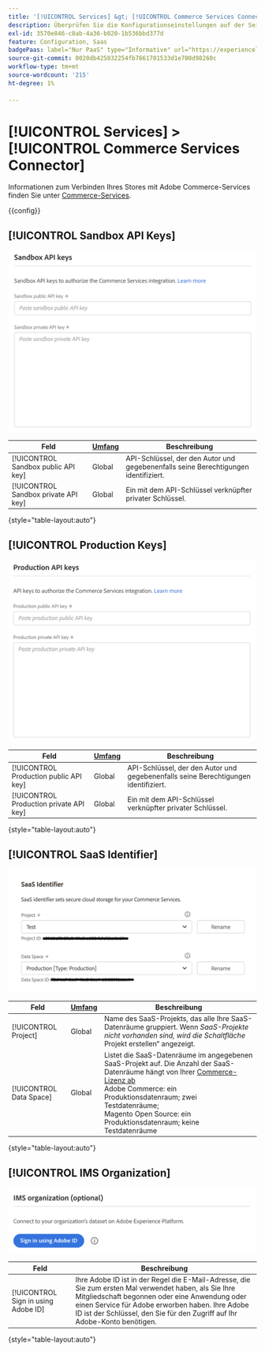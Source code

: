 ```yaml
---
title: '[!UICONTROL Services] &gt; [!UICONTROL Commerce Services Connector]'
description: Überprüfen Sie die Konfigurationseinstellungen auf der Seite [!UICONTROL Services] &gt; [!UICONTROL Commerce Services Connector] des Commerce Admin-Bereichs.
exl-id: 3570e846-c8ab-4a36-b020-1b536bbd377d
feature: Configuration, Saas
badgePaas: label="Nur PaaS" type="Informative" url="https://experienceleague.adobe.com/de/docs/commerce/user-guides/product-solutions" tooltip="Gilt nur für Adobe Commerce in Cloud-Projekten (von Adobe verwaltete PaaS-Infrastruktur) und lokale Projekte."
source-git-commit: 0020db425032254fb7661701533d1e700d98260c
workflow-type: tm+mt
source-wordcount: '215'
ht-degree: 1%

---
```


# [!UICONTROL Services] > [!UICONTROL Commerce Services Connector]

Informationen zum Verbinden Ihres Stores mit Adobe Commerce-Services finden Sie unter [Commerce-Services](https://experienceleague.adobe.com/docs/commerce/user-guides/integration-services/saas.html?lang=de).

{{config}}

## [!UICONTROL Sandbox API Keys]

![Sandbox-API-Schlüssel](./assets/sandbox-key-saas-configuration.png)<!-- zoom -->

| Feld | [Umfang](../../getting-started/websites-stores-views.md#scope-settings) | Beschreibung |
|--- |--- |--- |
| [!UICONTROL Sandbox public API key] | Global | API-Schlüssel, der den Autor und gegebenenfalls seine Berechtigungen identifiziert. |
| [!UICONTROL Sandbox private API key] | Global | Ein mit dem API-Schlüssel verknüpfter privater Schlüssel. |

{style="table-layout:auto"}

## [!UICONTROL Production Keys]

![Produktions-API-Schlüssel](./assets/prod-key-saas-configuration.png)<!-- zoom -->

| Feld | [Umfang](../../getting-started/websites-stores-views.md#scope-settings) | Beschreibung |
|--- |--- |--- |
| [!UICONTROL Production public API key] | Global | API-Schlüssel, der den Autor und gegebenenfalls seine Berechtigungen identifiziert. |
| [!UICONTROL Production private API key] | Global | Ein mit dem API-Schlüssel verknüpfter privater Schlüssel. |

{style="table-layout:auto"}

## [!UICONTROL SaaS Identifier]

![SaaS-Kennung](./assets/saas-identifier.png)<!-- zoom -->

| Feld | [Umfang](../../getting-started/websites-stores-views.md#scope-settings) | Beschreibung |
|--- |--- |--- |
| [!UICONTROL Project] | Global | Name des SaaS-Projekts, das alle Ihre SaaS-Datenräume gruppiert. Wenn _SaaS-Projekte nicht vorhanden sind, wird die Schaltfläche_ Projekt erstellen“ angezeigt. |
| [!UICONTROL Data Space] | Global | Listet die SaaS-Datenräume im angegebenen SaaS-Projekt auf. Die Anzahl der SaaS-Datenräume hängt von Ihrer [Commerce-Lizenz ab](https://experienceleague.adobe.com/docs/commerce/user-guides/integration-services/saas.html?lang=de)<br />Adobe Commerce: ein Produktionsdatenraum; zwei Testdatenräume;<br />Magento Open Source: ein Produktionsdatenraum; keine Testdatenräume |

{style="table-layout:auto"}

## [!UICONTROL IMS Organization]

![IMS-Organisation](./assets/ims-organization.png)<!-- zoom -->

| Feld | Beschreibung |
|--- |--- |
| [!UICONTROL Sign in using Adobe ID] | Ihre Adobe ID ist in der Regel die E-Mail-Adresse, die Sie zum ersten Mal verwendet haben, als Sie Ihre Mitgliedschaft begonnen oder eine Anwendung oder einen Service für Adobe erworben haben. Ihre Adobe ID ist der Schlüssel, den Sie für den Zugriff auf Ihr Adobe-Konto benötigen. |

{style="table-layout:auto"}
